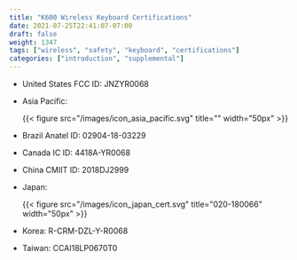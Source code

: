 ```yaml
---
title: "K600 Wireless Keyboard Certifications"
date: 2021-07-25T22:41:07-07:00
draft: false
weight: 1347
tags: ["wireless", "safety", "keyboard", "certifications"]
categories: ["introduction", "supplemental"]
---
```


* United States FCC ID: JNZYR0068
* Asia Pacific:

    {{< figure src="/images/icon_asia_pacific.svg" title="" width="50px" >}}  

* Brazil Anatel ID: 02904-18-03229
* Canada IC ID: 4418A-YR0068
* China CMIIT ID: 2018DJ2999
* Japan:

    {{< figure src="/images/icon_japan_cert.svg" title="020-180066" width="50px" >}}

* Korea: R-CRM-DZL-Y-R0068
* Taiwan: CCAI18LP0670T0
